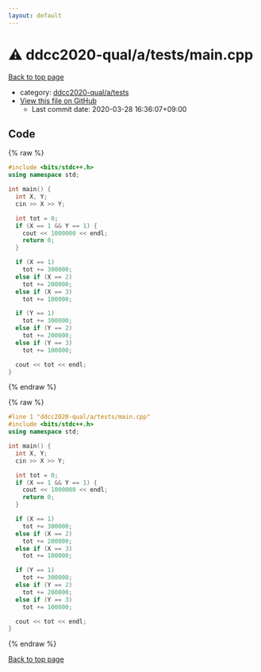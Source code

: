 ```yaml
---
layout: default
---
```


<!-- mathjax config similar to math.stackexchange -->
<script type="text/javascript" async
  src="https://cdnjs.cloudflare.com/ajax/libs/mathjax/2.7.5/MathJax.js?config=TeX-MML-AM_CHTML">
</script>
<script type="text/x-mathjax-config">
  MathJax.Hub.Config({
    TeX: { equationNumbers: { autoNumber: "AMS" }},
    tex2jax: {
      inlineMath: [ ['$','$'] ],
      processEscapes: true
    },
    "HTML-CSS": { matchFontHeight: false },
    displayAlign: "left",
    displayIndent: "2em"
  });
</script>

<script type="text/javascript" src="https://cdnjs.cloudflare.com/ajax/libs/jquery/3.4.1/jquery.min.js"></script>
<script src="https://cdn.jsdelivr.net/npm/jquery-balloon-js@1.1.2/jquery.balloon.min.js" integrity="sha256-ZEYs9VrgAeNuPvs15E39OsyOJaIkXEEt10fzxJ20+2I=" crossorigin="anonymous"></script>
<script type="text/javascript" src="../../../../assets/js/copy-button.js"></script>
<link rel="stylesheet" href="../../../../assets/css/copy-button.css" />


# :warning: ddcc2020-qual/a/tests/main.cpp

<a href="../../../../index.html">Back to top page</a>

* category: <a href="../../../../index.html#0cc9184f7de4320cd76a528036cbfe9e">ddcc2020-qual/a/tests</a>
* <a href="{{ site.github.repository_url }}/blob/master/ddcc2020-qual/a/tests/main.cpp">View this file on GitHub</a>
    - Last commit date: 2020-03-28 16:36:07+09:00




## Code

<a id="unbundled"></a>
{% raw %}
```cpp
#include <bits/stdc++.h>
using namespace std;

int main() {
  int X, Y;
  cin >> X >> Y;

  int tot = 0;
  if (X == 1 && Y == 1) {
    cout << 1000000 << endl;
    return 0;
  }

  if (X == 1)
    tot += 300000;
  else if (X == 2)
    tot += 200000;
  else if (X == 3)
    tot += 100000;

  if (Y == 1)
    tot += 300000;
  else if (Y == 2)
    tot += 200000;
  else if (Y == 3)
    tot += 100000;

  cout << tot << endl;
}
```
{% endraw %}

<a id="bundled"></a>
{% raw %}
```cpp
#line 1 "ddcc2020-qual/a/tests/main.cpp"
#include <bits/stdc++.h>
using namespace std;

int main() {
  int X, Y;
  cin >> X >> Y;

  int tot = 0;
  if (X == 1 && Y == 1) {
    cout << 1000000 << endl;
    return 0;
  }

  if (X == 1)
    tot += 300000;
  else if (X == 2)
    tot += 200000;
  else if (X == 3)
    tot += 100000;

  if (Y == 1)
    tot += 300000;
  else if (Y == 2)
    tot += 200000;
  else if (Y == 3)
    tot += 100000;

  cout << tot << endl;
}

```
{% endraw %}

<a href="../../../../index.html">Back to top page</a>

